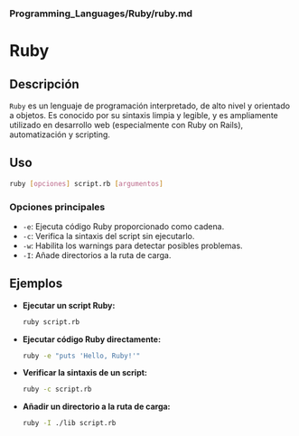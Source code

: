### **Programming_Languages/Ruby/ruby.md**

# Ruby

## Descripción

`Ruby` es un lenguaje de programación interpretado, de alto nivel y orientado a objetos. Es conocido por su sintaxis limpia y legible, y es ampliamente utilizado en desarrollo web (especialmente con Ruby on Rails), automatización y scripting.

## Uso

```bash
ruby [opciones] script.rb [argumentos]
```

### Opciones principales

- `-e`: Ejecuta código Ruby proporcionado como cadena.
- `-c`: Verifica la sintaxis del script sin ejecutarlo.
- `-w`: Habilita los warnings para detectar posibles problemas.
- `-I`: Añade directorios a la ruta de carga.

## Ejemplos

- **Ejecutar un script Ruby:**
  
  ```bash
  ruby script.rb
  ```

- **Ejecutar código Ruby directamente:**
  
  ```bash
  ruby -e "puts 'Hello, Ruby!'"
  ```

- **Verificar la sintaxis de un script:**
  
  ```bash
  ruby -c script.rb
  ```

- **Añadir un directorio a la ruta de carga:**
  
  ```bash
  ruby -I ./lib script.rb
  ```

